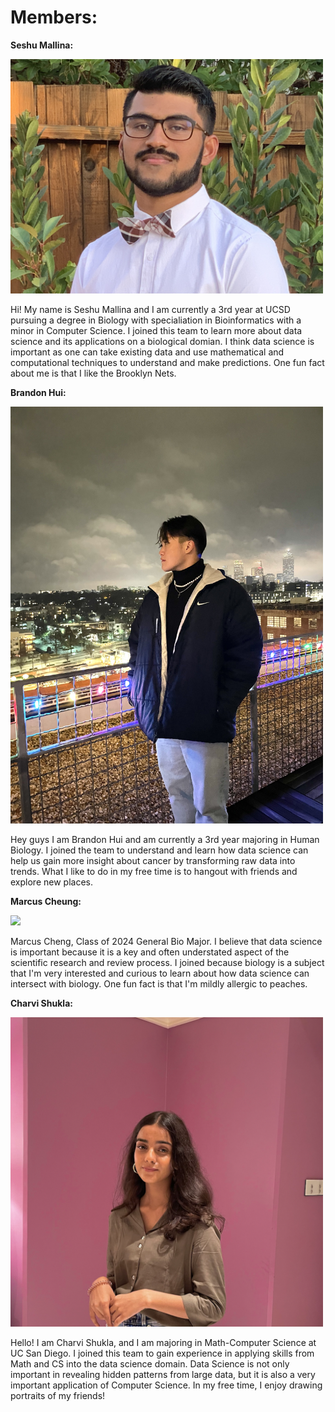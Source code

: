 # Members:

**Seshu Mallina:**

<img src="seshu.JPG" width="500"/>

Hi! My name is Seshu Mallina and I am currently a 3rd year at UCSD pursuing a degree in Biology with specialiation in Bioinformatics with a minor in Computer Science. I joined this team to learn more about data science and its applications on a biological domian. I think data science is important as one can take existing data and use mathematical and computational techniques to understand and make predictions. One fun fact about me is that I like the Brooklyn Nets. 

**Brandon Hui:**

<img src="brandon.jpeg" width="500"/>

Hey guys I am Brandon Hui and am currently a 3rd year majoring in Human Biology. I joined the team to understand and learn how data science can help us gain more insight about cancer by transforming raw data into trends. What I like to do in my free time is to hangout with friends and explore new places. 

**Marcus Cheung:** 

<img src="/Users/smallina/Documents/GitHub/UCSDDataScienceProject/marcus.jpg" width="500"/>

Marcus Cheng, Class of 2024 General Bio Major. I believe that data science is important because it is a key and often understated aspect of the scientific research and review process. I joined because biology is a subject that I'm very interested and curious to learn about how data science can intersect with biology.
One fun fact is that I'm mildly allergic to peaches.

**Charvi Shukla:**

<img src="charvi.png" width="500"/>

Hello! I am Charvi Shukla, and I am majoring in Math-Computer Science at UC San Diego. I joined this team to gain experience in applying skills from Math and CS into the data science domain. Data Science is not only important in revealing hidden patterns from large data, but it is also a very important application of Computer Science. In my free time, I enjoy drawing portraits of my friends! 